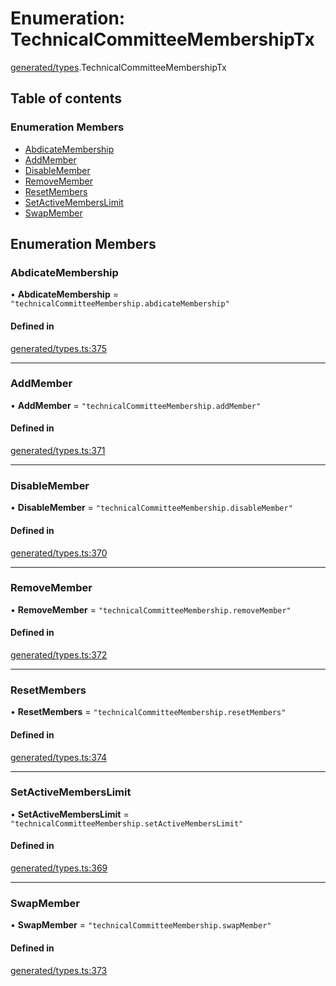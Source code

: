 # Enumeration: TechnicalCommitteeMembershipTx

[generated/types](../wiki/generated.types).TechnicalCommitteeMembershipTx

## Table of contents

### Enumeration Members

- [AbdicateMembership](../wiki/generated.types.TechnicalCommitteeMembershipTx#abdicatemembership)
- [AddMember](../wiki/generated.types.TechnicalCommitteeMembershipTx#addmember)
- [DisableMember](../wiki/generated.types.TechnicalCommitteeMembershipTx#disablemember)
- [RemoveMember](../wiki/generated.types.TechnicalCommitteeMembershipTx#removemember)
- [ResetMembers](../wiki/generated.types.TechnicalCommitteeMembershipTx#resetmembers)
- [SetActiveMembersLimit](../wiki/generated.types.TechnicalCommitteeMembershipTx#setactivememberslimit)
- [SwapMember](../wiki/generated.types.TechnicalCommitteeMembershipTx#swapmember)

## Enumeration Members

### AbdicateMembership

• **AbdicateMembership** = ``"technicalCommitteeMembership.abdicateMembership"``

#### Defined in

[generated/types.ts:375](https://github.com/PolymeshAssociation/polymesh-sdk/blob/07a4c5b0/src/generated/types.ts#L375)

___

### AddMember

• **AddMember** = ``"technicalCommitteeMembership.addMember"``

#### Defined in

[generated/types.ts:371](https://github.com/PolymeshAssociation/polymesh-sdk/blob/07a4c5b0/src/generated/types.ts#L371)

___

### DisableMember

• **DisableMember** = ``"technicalCommitteeMembership.disableMember"``

#### Defined in

[generated/types.ts:370](https://github.com/PolymeshAssociation/polymesh-sdk/blob/07a4c5b0/src/generated/types.ts#L370)

___

### RemoveMember

• **RemoveMember** = ``"technicalCommitteeMembership.removeMember"``

#### Defined in

[generated/types.ts:372](https://github.com/PolymeshAssociation/polymesh-sdk/blob/07a4c5b0/src/generated/types.ts#L372)

___

### ResetMembers

• **ResetMembers** = ``"technicalCommitteeMembership.resetMembers"``

#### Defined in

[generated/types.ts:374](https://github.com/PolymeshAssociation/polymesh-sdk/blob/07a4c5b0/src/generated/types.ts#L374)

___

### SetActiveMembersLimit

• **SetActiveMembersLimit** = ``"technicalCommitteeMembership.setActiveMembersLimit"``

#### Defined in

[generated/types.ts:369](https://github.com/PolymeshAssociation/polymesh-sdk/blob/07a4c5b0/src/generated/types.ts#L369)

___

### SwapMember

• **SwapMember** = ``"technicalCommitteeMembership.swapMember"``

#### Defined in

[generated/types.ts:373](https://github.com/PolymeshAssociation/polymesh-sdk/blob/07a4c5b0/src/generated/types.ts#L373)
